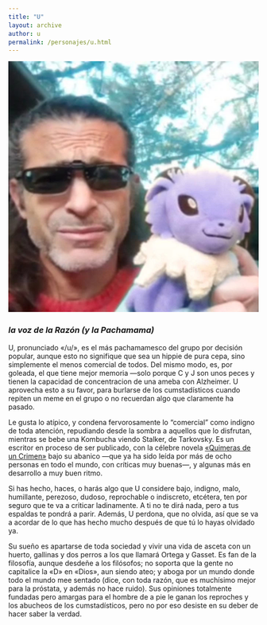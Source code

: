 ```yaml
---
title: "U"
layout: archive
author: u
permalink: /personajes/u.html
---
```


![Foto de U](/personajes/assets/UGO.jpg)

### *la voz de la Razón (y la Pachamama)*

U, pronunciado «/u/»,  es el más pachamamesco del grupo por decisión popular, aunque esto no signifique que sea un hippie de pura cepa, sino simplemente el menos comercial de todos. Del mismo modo, es, por goleada, el que tiene mejor memoria —solo porque C y J son unos peces y tienen la capacidad de concentracion de una ameba con Alzheimer. U aprovecha esto a su favor, para burlarse de los cumstadísticos cuando repiten un meme en el grupo o no recuerdan algo que claramente ha pasado.

Le gusta lo atípico, y condena fervorosamente lo “comercial” como indigno de toda atención, repudiando desde la sombra a aquellos que lo disfrutan, mientras se bebe una Kombucha viendo Stalker, de Tarkovsky. Es un escritor en proceso de ser publicado, con la célebre novela [«Quimeras de un Crimen»](/personajes/u.html?q=quimeras) bajo su abanico —que ya ha sido leída por más de ocho personas en todo el mundo, con críticas muy buenas—, y algunas más en desarrollo a muy buen ritmo.

Si has hecho, haces, o harás algo que U considere bajo, indigno, malo, humillante, perezoso, dudoso, reprochable o indiscreto, etcétera, ten por seguro que te va a criticar ladinamente. A ti no te dirá nada, pero a tus espaldas te pondrá a parir. Además, U perdona, que no olvida, así que se va a acordar de lo que has hecho mucho después de que tú lo hayas olvidado ya.

Su sueño es apartarse de toda sociedad y vivir una vida de asceta con un huerto, gallinas y dos perros a los que llamará Ortega y Gasset. Es fan de la filosofía, aunque desdeñe a los filósofos; no soporta que la gente no capitalice la «D» en «Dios», aun siendo ateo; y aboga por un mundo donde todo el mundo mee sentado (dice, con toda razón, que es muchísimo mejor para la próstata, y además no hace ruido). Sus opiniones totalmente fundadas pero amargas para el hombre de a pie le ganan los reproches y los abucheos de los cumstadísticos, pero no por eso desiste en su deber de hacer saber la verdad.
